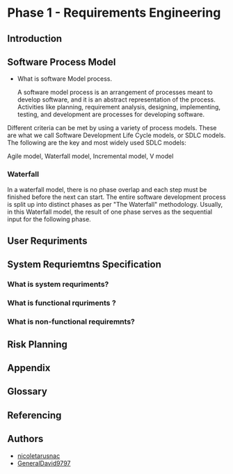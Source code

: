 # Phase 1 - Requirements Engineering

## Introduction 

## Software Process Model 
- What is software Model process.
    
    A software model process is an arrangement of processes meant to develop software, and it is an abstract representation of the process. Activities like planning, requirement analysis, designing, implementing, testing, and development are processes for developing software.
    

Different criteria can be met by using a variety of process models. These are what we call Software Development Life Cycle models, or SDLC models. The following are the key and most widely used SDLC models:

Agile model, Waterfall model, Incremental model, V model

### Waterfall

In a waterfall model, there is no phase overlap and each step must be finished before the next can start. The entire software development process is split up into distinct phases as per "The Waterfall" methodology. Usually, in this Waterfall model, the result of one phase serves as the sequential input for the following phase.


## User Requriments 

## System Requriemtns Specification 
### **What is system requriments?**

### **What is functional rquriments ?** 

### **What is non-functional requiremnts?**

## Risk Planning 

## Appendix 

## Glossary  

## Referencing 

## Authors

- [nicoletarusnac](https://github.com/nicoletarusnac)
- [GeneralDavid9797](https://github.com/GeneralDavid9797)

